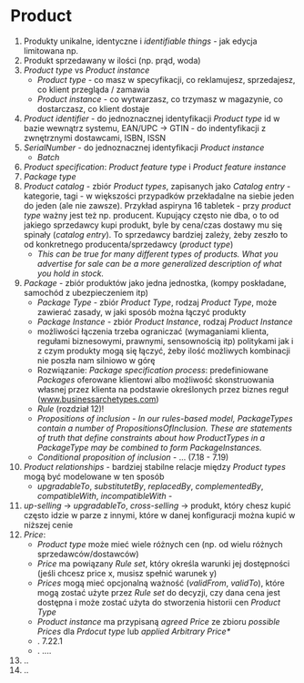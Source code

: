 # Product

1. Produkty unikalne, identyczne i _identifiable things_ - jak edycja limitowana np.
1. Produkt sprzedawany w ilości (np. prąd, woda)
1. _Product type_ vs _Product instance_
   * _Product type_ - co masz w specyfikacji, co reklamujesz, sprzedajesz, co klient przegląda / zamawia
   * _Product instance_ - co wytwarzasz, co trzymasz w magazynie, co dostarczasz, co klient dostaje
1. _Product identifier_ - do jednoznacznej identyfikacji _Product type_ id w bazie wewnątrz systemu, 
   EAN/UPC -> GTIN - do indentyfikacji z zwnętrznymi dostawcami, ISBN, ISSN   
1. _SerialNumber_ - do jednoznacznej identyfikacji _Product instance_
   * _Batch_
1. _Product specification_: _Product feature type_ i _Product feature instance_
1. _Package type_
1. _Product catalog_ - zbiór _Product types_, zapisanych jako _Catalog entry_ - kategorie, tagi -
   w większości przypadków przekładalne na siebie jeden do jeden (ale nie zawsze).
   Przykład aspiryna 16 tabletek - przy _product type_ ważny jest też np. producent.
   Kupujący często nie dba, o to od jakiego sprzedawcy kupi produkt, byle by cena/czas dostawy 
   mu się spinały (_catalog entry_). To sprzedawcy bardziej zależy, żeby zeszło to od konkretnego
   producenta/sprzedawcy (_product type_)
   * _This can be true for many different types of products. What you advertise for sale can be a more generalized description of what you hold in stock._
1. _Package_ - zbiór produktów jako jedna jednostka, (kompy poskładane, samochód z ubezpieczeniem itp)
   * _Package Type_ - zbiór _Product Type_, rodzaj _Product Type_, może zawierać zasady, w jaki sposób można łączyć produkty
   * _Package Instance_ - zbiór _Product Instance_, rodzaj _Product Instance_
   * możliwości łączenia trzeba ograniczać (wymaganiami klienta, regułami biznesowymi, prawnymi, sensownością itp) politykami jak i z czym
   produkty mogą się łączyć, żeby ilość możliwych kombinacji nie poszła nam silniowo w górę
   * Rozwiązanie: _Package specification process_: predefiniowane _Packages_ oferowane klientowi albo możliwość skonstruowania 
     własnej przez klienta na podstawie określonych przez biznes reguł (www.businessarchetypes.com) 
   * _Rule_ (rozdział 12)!
   * _Propositions of inclusion_ - _In our rules-based model, PackageTypes contain a number of PropositionsOfInclusion. These are statements of truth that define constraints about how ProductTypes in a PackageType may be combined to form PackageInstances._
   * _Conditional proposition of inclusion_ - ... (7.18 - 7.19)
1. _Product relationships_ - bardziej stabilne relacje między _Product types_ mogą być modelowane w ten sposób
   * _upgradableTo_, _substitutetBy_, _replacedBy_, _complementedBy_, _compatibleWith_, _incompatibleWith_ - 
1. _up-selling_ -> _upgradableTo_, _cross-selling_ -> produkt, który chesz kupić często idzie w parze z innymi, które
   w danej konfiguracji można kupić w niższej cenie
1. _Price_:
   * _Product type_ może mieć wiele różnych cen (np. od wielu różnych sprzedawców/dostawców)
   * _Price_ ma powiązany _Rule set_, który określa warunki jej dostępności (jeśli chcesz price x, musisz spełnić warunek y)
   * _Prices_ mogą mieć opcjonalną ważność (_validFrom_, _validTo_), które mogą zostać użyte przez _Rule set_ do decyzji,
     czy dana cena jest dostępna i może zostać użyta do stworzenia historii cen _Product Type_
   * _Product instance_ ma przypisaną _agreed Price_ ze zbioru _possible Prices_ dla _Prdocut type_ lub _applied Arbitrary Price*_
   * . 7.22.1
   * . ....
1. ..
1. ..
